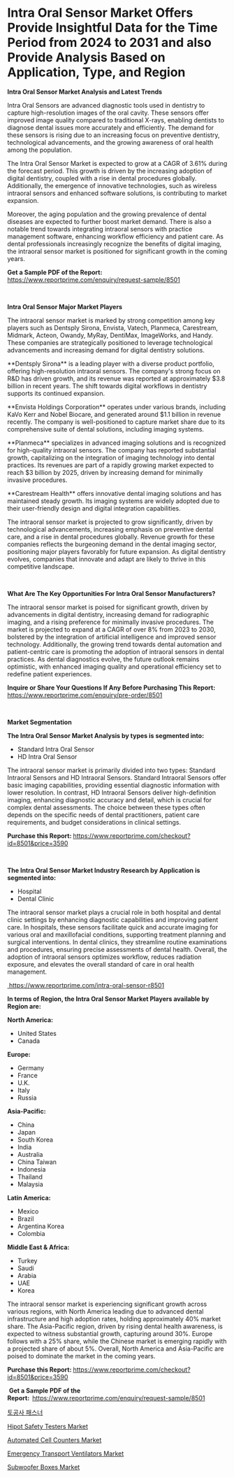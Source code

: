 <p><h1>Intra Oral Sensor Market Offers Provide Insightful Data for the Time Period from 2024 to 2031 and also Provide Analysis Based on Application, Type, and Region</h1></p><p><strong>Intra Oral Sensor Market Analysis and Latest Trends</strong></p>
<p><p>Intra Oral Sensors are advanced diagnostic tools used in dentistry to capture high-resolution images of the oral cavity. These sensors offer improved image quality compared to traditional X-rays, enabling dentists to diagnose dental issues more accurately and efficiently. The demand for these sensors is rising due to an increasing focus on preventive dentistry, technological advancements, and the growing awareness of oral health among the population.</p><p>The Intra Oral Sensor Market is expected to grow at a CAGR of 3.61% during the forecast period. This growth is driven by the increasing adoption of digital dentistry, coupled with a rise in dental procedures globally. Additionally, the emergence of innovative technologies, such as wireless intraoral sensors and enhanced software solutions, is contributing to market expansion. </p><p>Moreover, the aging population and the growing prevalence of dental diseases are expected to further boost market demand. There is also a notable trend towards integrating intraoral sensors with practice management software, enhancing workflow efficiency and patient care. As dental professionals increasingly recognize the benefits of digital imaging, the intraoral sensor market is positioned for significant growth in the coming years.</p></p>
<p><strong>Get a Sample PDF of the Report:&nbsp;</strong> <a href="https://www.reportprime.com/enquiry/request-sample/8501">https://www.reportprime.com/enquiry/request-sample/8501</a></p>
<p>&nbsp;</p>
<p><strong>Intra Oral Sensor Major Market Players</strong></p>
<p><p>The intraoral sensor market is marked by strong competition among key players such as Dentsply Sirona, Envista, Vatech, Planmeca, Carestream, Midmark, Acteon, Owandy, MyRay, DentiMax, ImageWorks, and Handy. These companies are strategically positioned to leverage technological advancements and increasing demand for digital dentistry solutions.</p><p>**Dentsply Sirona** is a leading player with a diverse product portfolio, offering high-resolution intraoral sensors. The company's strong focus on R&D has driven growth, and its revenue was reported at approximately $3.8 billion in recent years. The shift towards digital workflows in dentistry supports its continued expansion.</p><p>**Envista Holdings Corporation** operates under various brands, including KaVo Kerr and Nobel Biocare, and generated around $1.1 billion in revenue recently. The company is well-positioned to capture market share due to its comprehensive suite of dental solutions, including imaging systems.</p><p>**Planmeca** specializes in advanced imaging solutions and is recognized for high-quality intraoral sensors. The company has reported substantial growth, capitalizing on the integration of imaging technology into dental practices. Its revenues are part of a rapidly growing market expected to reach $3 billion by 2025, driven by increasing demand for minimally invasive procedures.</p><p>**Carestream Health** offers innovative dental imaging solutions and has maintained steady growth. Its imaging systems are widely adopted due to their user-friendly design and digital integration capabilities.</p><p>The intraoral sensor market is projected to grow significantly, driven by technological advancements, increasing emphasis on preventive dental care, and a rise in dental procedures globally. Revenue growth for these companies reflects the burgeoning demand in the dental imaging sector, positioning major players favorably for future expansion. As digital dentistry evolves, companies that innovate and adapt are likely to thrive in this competitive landscape.</p></p>
<p>&nbsp;</p>
<p><strong>What Are The Key Opportunities For Intra Oral Sensor Manufacturers?</strong></p>
<p><p>The intraoral sensor market is poised for significant growth, driven by advancements in digital dentistry, increasing demand for radiographic imaging, and a rising preference for minimally invasive procedures. The market is projected to expand at a CAGR of over 8% from 2023 to 2030, bolstered by the integration of artificial intelligence and improved sensor technology. Additionally, the growing trend towards dental automation and patient-centric care is promoting the adoption of intraoral sensors in dental practices. As dental diagnostics evolve, the future outlook remains optimistic, with enhanced imaging quality and operational efficiency set to redefine patient experiences.</p></p>
<p><strong>Inquire or Share Your Questions If Any Before Purchasing This Report:</strong> <a href="https://www.reportprime.com/enquiry/pre-order/8501">https://www.reportprime.com/enquiry/pre-order/8501</a></p>
<p>&nbsp;</p>
<p><strong>Market Segmentation</strong></p>
<p><strong>The Intra Oral Sensor Market Analysis by types is segmented into:</strong></p>
<p><ul><li>Standard Intra Oral Sensor</li><li>HD Intra Oral Sensor</li></ul></p>
<p><p>The intraoral sensor market is primarily divided into two types: Standard Intraoral Sensors and HD Intraoral Sensors. Standard Intraoral Sensors offer basic imaging capabilities, providing essential diagnostic information with lower resolution. In contrast, HD Intraoral Sensors deliver high-definition imaging, enhancing diagnostic accuracy and detail, which is crucial for complex dental assessments. The choice between these types often depends on the specific needs of dental practitioners, patient care requirements, and budget considerations in clinical settings.</p></p>
<p><strong>Purchase this Report:&nbsp;</strong><a href="https://www.reportprime.com/checkout?id=8501&price=3590">https://www.reportprime.com/checkout?id=8501&price=3590</a></p>
<p>&nbsp;</p>
<p><strong>The Intra Oral Sensor Market Industry Research by Application is segmented into:</strong></p>
<p><ul><li>Hospital</li><li>Dental Clinic</li></ul></p>
<p><p>The intraoral sensor market plays a crucial role in both hospital and dental clinic settings by enhancing diagnostic capabilities and improving patient care. In hospitals, these sensors facilitate quick and accurate imaging for various oral and maxillofacial conditions, supporting treatment planning and surgical interventions. In dental clinics, they streamline routine examinations and procedures, ensuring precise assessments of dental health. Overall, the adoption of intraoral sensors optimizes workflow, reduces radiation exposure, and elevates the overall standard of care in oral health management.</p></p>
<p><a href="https://www.reportprime.com/intra-oral-sensor-r8501">&nbsp;https://www.reportprime.com/intra-oral-sensor-r8501</a></p>
<p><strong>In terms of Region, the Intra Oral Sensor Market Players available by Region are:</strong></p>
<p>
    <p> <strong> North America: </strong>
        <ul>
            <li>United States</li>
            <li>Canada</li>
        </ul>
        </p> 
    <p> <strong> Europe: </strong>
        <ul>
            <li>Germany</li>
            <li>France</li>
            <li>U.K.</li>
            <li>Italy</li>
            <li>Russia</li>
        </ul>
        </p> 
    <p> <strong> Asia-Pacific: </strong>
        <ul>
            <li>China</li>
            <li>Japan</li>
            <li>South Korea</li>
            <li>India</li>
            <li>Australia</li>
            <li>China Taiwan</li>
            <li>Indonesia</li>
            <li>Thailand</li>
            <li>Malaysia</li>
        </ul>
        </p> 
    <p> <strong> Latin America: </strong>
        <ul>
            <li>Mexico</li>
            <li>Brazil</li>
            <li>Argentina Korea</li>
            <li>Colombia</li>
        </ul>
        </p> 
    <p> <strong> Middle East & Africa: </strong>
        <ul>
            <li>Turkey</li>
            <li>Saudi</li>
            <li>Arabia</li>
            <li>UAE</li>
            <li>Korea</li>
        </ul>
    </p>
    </p>
<p><p>The intraoral sensor market is experiencing significant growth across various regions, with North America leading due to advanced dental infrastructure and high adoption rates, holding approximately 40% market share. The Asia-Pacific region, driven by rising dental health awareness, is expected to witness substantial growth, capturing around 30%. Europe follows with a 25% share, while the Chinese market is emerging rapidly with a projected share of about 5%. Overall, North America and Asia-Pacific are poised to dominate the market in the coming years.</p></p>
<p><strong>Purchase this Report: </strong><a href="https://www.reportprime.com/checkout?id=8501&price=3590">https://www.reportprime.com/checkout?id=8501&price=3590</a></p>
<p>&nbsp;<strong>Get a Sample PDF of the Report:&nbsp;&nbsp;</strong><a href="https://www.reportprime.com/enquiry/request-sample/8501">https://www.reportprime.com/enquiry/request-sample/8501</a></p>
<p><strong></strong></p>
<p><p><a href="https://medium.com/@joehodytkiewicz980/%EC%A7%80%EB%B0%98-%EC%9E%91%EC%97%85-%ED%8C%A8%EC%8A%A4%EB%84%88-%EC%8B%9C%EC%9E%A5-%EB%8F%99%ED%96%A5-%EC%9D%91%EC%9A%A9-%EB%B6%84%EC%95%BC-%EB%B0%8F-%EC%A7%80%EC%97%AD-%EC%8B%9C%EC%9E%A5-%ED%86%B5%EC%B0%B0%EB%A0%A5-2024-2031-%EC%9D%84-%EC%9D%B4%EB%81%84%EB%8A%94-%EC%9A%94%EC%9D%B8-bcfcf14dbbd1">토공사 패스너</a></p><p><a href="https://medium.com/@stevenlane654/the-hipot-safety-testers-industry-analysis-report-offers-a-comprehensive-and-current-examination-6dcd444766ac">Hipot Safety Testers Market</a></p><p><a href="https://github.com/GRUBBSCHARLES/Market-Research-Report-List-1/blob/main/automated-cell-counters-market.md">Automated Cell Counters Market</a></p><p><a href="https://github.com/AngelaWalsh696/Market-Research-Report-List-1/blob/main/emergency-transport-ventilators-market.md">Emergency Transport Ventilators Market</a></p><p><a href="https://www.linkedin.com/pulse/subwoofer-boxes-market-share-new-trends-analysis-its-type-application-4ipte?trackingId=JZf2m7h3Rf2QonJLb2Wlsg%3D%3D">Subwoofer Boxes Market</a></p></p>
